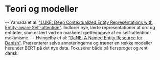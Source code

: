# Teori og modeller
-- Yamada et al: ["LUKE: Deep Contextualized Entity Representations with Entity-aware Self-attention"](https://arxiv.org/abs/2010.01057).
    Indfører nye, lærte representationer af ord og entiteter, som er lært ved en maskeret gætteopgave af en self-attention-mekanisme.
-- Hvingelby et al: ["DaNE: A Named Entity Resource for Danish"](https://www.aclweb.org/anthology/2020.lrec-1.565/).
    Præsenterer selve annoteringerne og træner en række modeller herunder BERT på det nye data. Fokuserer både på flersproget og rent dansk.
